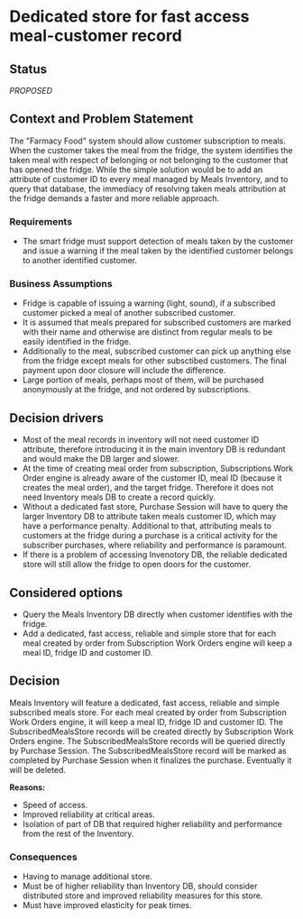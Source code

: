 # Dedicated store for fast access meal-customer record

## Status

_PROPOSED_

## Context and Problem Statement

The "Farmacy Food" system should allow customer subscription to meals. When the customer takes the meal from the fridge, the system identifies the taken meal with respect of belonging or not belonging to the customer that has opened the fridge. While the simple solution would be to add an attribute of customer ID to every meal managed by Meals Inventory, and to query that database, the immediacy of resolving taken meals attribution at the fridge demands a faster and more reliable approach.

### Requirements

* The smart fridge must support detection of meals taken by the customer and issue a warning if the meal taken by the identified customer belongs to another identified customer. 

### Business Assumptions

* Fridge is capable of issuing a warning (light, sound), if a subscribed customer picked a meal of another subscribed customer.
* It is assumed that meals prepared for subscribed customers are marked with their name and otherwise are distinct from regular meals to be easily identified in the fridge.
* Additionally to the meal, subscribed customer can pick up anything else from the fridge except meals for other subsctibed customers. The final payment upon door closure will include the difference.
* Large portion of meals, perhaps most of them, will be purchased anonymously at the fridge, and not ordered by subscriptions.

## Decision drivers

* Most of the meal records in inventory will not need customer ID attribute, therefore introducing it in the main inventory DB is redundant and would make the DB larger and slower.
* At the time of creating meal order from subscription, Subscriptions Work Order engine is already aware of the customer ID, meal ID (because it creates the meal order), and the target fridge. Therefore it does not need Inventory meals DB to create a record quickly.
* Without a dedicated fast store, Purchase Session will have to query the larger Inventory DB to attribute taken meals customer ID, which may have a performance penalty. Additional to that, attributing meals to customers at the fridge during a purchase is a critical activity for the subscriber purchases, where reliability and performance is paramount.
* If there is a problem of accessing Invenotory DB, the reliable dedicated store will still allow the fridge to open doors for the customer.

## Considered options 

* Query the Meals Inventory DB directly when customer identifies with the fridge.
* Add a dedicated, fast access, reliable and simple store that for each meal created by order from Subscription Work Orders engine will keep a meal ID, fridge ID and customer ID.

## Decision

Meals Inventory will feature a dedicated, fast access, reliable and simple subscribed meals store.
For each meal created by order from Subscription Work Orders engine, it will keep a meal ID, fridge ID and customer ID.
The SubscribedMealsStore records will be created directly by Subscription Work Orders engine.
The SubscribedMealsStore records will be queried directly by Purchase Session.
The SubscribedMealsStore record will be marked as completed by Purchase Session when it finalizes the purchase. Eventually it will be deleted.

__Reasons:__ 
* Speed of access.
* Improved reliability at critical areas. 
* Isolation of part of DB that required higher reliability and performance from the rest of the Inventory.

### Consequences

* Having to manage additional store.
* Must be of higher reliability than Inventory DB, should consider distributed store and improved reliability measures for this store.
* Must have improved elasticity for peak times.
